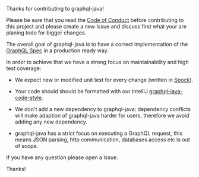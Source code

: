Thanks for contributing to graphql-java!


Please be sure that you read the [Code of Conduct](CODE_OF_CONDUCT.md) before contributing to this project
and please create a new Issue and discuss first what your are planing todo for bigger changes.


The overall goal of graphql-java is to have a correct implementation of the [GraphQL Spec](https://github.com/facebook/graphql/) in a production ready way.

In order to achieve that we have a strong focus on maintainability and high test coverage:

- We expect new or modified unit test for every change (written in [Spock](http://spockframework.org/)).

- Your code should should be formatted with our IntelliJ [graphql-java-code-style](graphql-java-code-style.xml). 

- We don't add a new dependency to graphql-java: dependency conflicts will make adaption of graphql-java harder for users, 
therefore we avoid adding any new dependency.

- graphql-java has a strict focus on executing a GraphQL request, this means JSON parsing, http communication, databases
access etc is out of scope.


If you have any question please open a Issue.

Thanks! 
  

